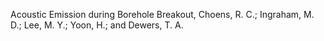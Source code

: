 Acoustic Emission during Borehole Breakout, Choens, R. C.; Ingraham, M. D.; Lee, M. Y.; Yoon, H.; and Dewers, T. A.